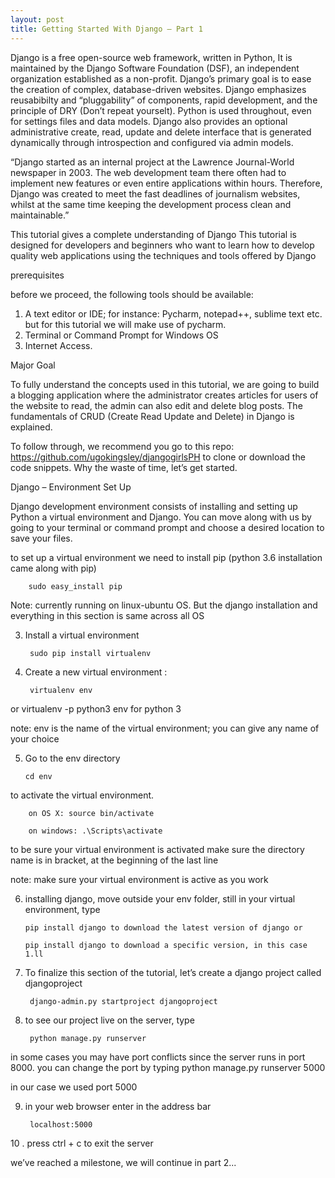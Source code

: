```yaml
---
layout: post
title: Getting Started With Django – Part 1
---
```

Django is a free open-source web framework, written in Python, It is maintained by the Django Software Foundation (DSF), an independent organization established as a non-profit.
Django’s primary goal is to ease the creation of complex, database-driven websites. Django emphasizes reusabibilty and “pluggability” of components, rapid development, and the principle of DRY (Don’t repeat yourselt). Python is used throughout, even for settings files and data models. Django also provides an optional administrative create, read, update and delete interface that is generated dynamically through introspection and configured via admin models.

“Django started as an internal project at the Lawrence Journal-World newspaper in 2003. The web development team there often had to implement new features or even entire applications within hours. Therefore, Django was created to meet the fast deadlines of journalism websites, whilst at the same time keeping the development process clean and maintainable.”

This tutorial gives a complete understanding of Django
This tutorial is designed for developers and beginners who want to learn how to develop quality web applications using the techniques and tools offered by Django

prerequisites

before we proceed, the following tools should be available:

1. A text editor or IDE; for instance: Pycharm, notepad++, sublime text etc. but for this tutorial we will make use of pycharm.
2. Terminal or Command Prompt for Windows OS
3. Internet Access.

Major Goal

To fully understand the concepts used in this tutorial, we are going to build a blogging application where the administrator creates articles for users of the website to read, the admin can also edit and delete blog posts. The fundamentals of CRUD (Create Read Update and Delete) in Django is explained. 

To follow through, we recommend you go to this repo: https://github.com/ugokingsley/djangogirlsPH  to clone or download the code snippets. Why the waste of time, let’s get started.



Django – Environment Set Up

Django development environment consists of installing and setting up Python a virtual environment and Django. You can move along with us by going to your terminal or command prompt and choose a desired location to save your files.

to set up a virtual environment we need to install pip (python 3.6 installation came along with pip)

		sudo easy_install pip

    
Note: currently running on linux-ubuntu OS. But the django installation and everything in this section is same across all OS

3. Install a virtual environment

		sudo pip install virtualenv

4. Create a new virtual environment :

		virtualenv env 
or
		virtualenv -p python3 env for python 3


note: env is the name of the virtual environment; you can give any name of your choice

5.  Go to the env directory

		cd env

to activate the virtual environment.

		on OS X: source bin/activate

		on windows: .\Scripts\activate


to be sure your virtual environment is activated make sure the directory name is in bracket, at the beginning of the last line


note: make sure your virtual environment is active as you work

6.  installing django, move outside your env folder, still in your virtual environment, type

		pip install django to download the latest version of django or

		pip install django to download a specific version, in this case 1.ll



7. To finalize this section of the tutorial, let’s create a django project called djangoproject

		django-admin.py startproject djangoproject



8. to see our project live on the server, type

		python manage.py runserver

in some cases you may have port conflicts since the server runs in port 8000. you can change the port by typing
		python manage.py runserver 5000

in our case we used port 5000


9. in your web browser enter in the address bar

  		localhost:5000


10 . press ctrl + c to exit the server


we’ve reached a milestone, we will continue in part 2...

